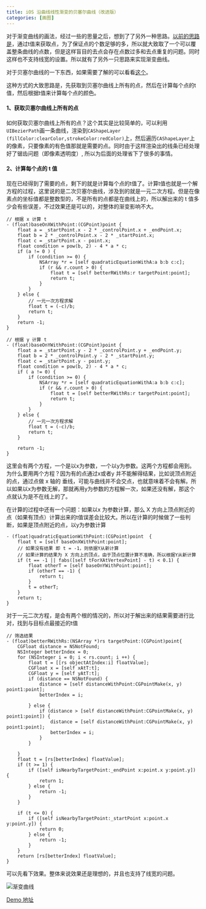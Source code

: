 ```yaml
---
title: iOS 沿曲线线性渐变的贝塞尔曲线（改进版）
categories: [画图]
---
```



对于渐变曲线的画法，经过一些的思量之后，想到了了另外一种思路。[以前的思路是](http://www.jianshu.com/p/15db1cb69bc5)，通过t值来获取点，为了保证点的个数足够的多，所以就大致取了一个可以覆盖整条曲线的点数，但是这样盲目的去点会存在点数过多和去点重复的问题。同时这样也不支持线宽的设置。所以就有了另外一只思路来实现渐变曲线。

对于贝塞尔曲线的一下东西，如果需要了解的可以看看[这个](http://www.jianshu.com/p/15db1cb69bc5)。

这种方式的大致思路是，先获取到贝塞尔曲线上所有的点，然后在计算每个点的t值，然后根据t值来计算每个点的颜色。

#### 1、获取贝塞尔曲线上所有的点
如何获取贝塞尔曲线上所有的点？这个其实是比较简单的，可以利用`UIBezierPath`画一条曲线，渲染到`CAShapeLayer (fillColor:clearColor,strokeColor:redColor)`上，然后遍历`CAShapeLayer`上的像素，只要像素的有色值那就是需要的点。同时由于这样渲染出的线条已经处理好了锯齿问题（即像素透明度）, 所以为后面的处理省下了很多的事情。

#### 2、计算每个点的 t 值
现在已经得到了需要的点，剩下的就是计算每个点的t值了。计算t值也就是一个解方程的过程，这里说的是二次贝塞尔曲线，涉及到的就是一元二次方程。但是在像素点的坐标值都是整数型的，不是所有的点都是在曲线上的，所以解出来的 t 值多少会有些误差，不过效果还是可以的，对整体的渐变影响不大。

```objective_c
// 根据 x 计算 t
- (float)baseOnXWithPoint:(CGPoint)point {
    float a = _startPoint.x - 2 * _controlPoint.x + _endPoint.x;
    float b = 2 * _controlPoint.x - 2 * _startPoint.x;
    float c = _startPoint.x - point.x;
    float condition = pow(b, 2) - 4 * a * c;
    if (a != 0 ) {
        if (condition >= 0) {
            NSArray *r = [self quadraticEquationWithA:a b:b c:c];
            if (r && r.count > 0) {
                float t = [self betterRWithRs:r targetPoint:point];
                return t;
            }
        }
    } else {
        // 一元一次方程求解
        float t = (-c)/b;
        return t;
    }
    return -1;
}

// 根据 y 计算 t
- (float)baseOnYWithPoint:(CGPoint)point {
    float a = _startPoint.y - 2 * _controlPoint.y + _endPoint.y;
    float b = 2 * _controlPoint.y - 2 * _startPoint.y;
    float c = _startPoint.y - point.y;
    float condition = pow(b, 2) - 4 * a * c;
    if ( a != 0) {
        if (condition >= 0) {
            NSArray *r = [self quadraticEquationWithA:a b:b c:c];
            if (r && r.count > 0) {
                float t = [self betterRWithRs:r targetPoint:point];
                return t;
            }
        }
    } else {
        // 一元一次方程求解
        float t = (-c)/b;
        return t;
    }

    return -1;
}
```

这里会有两个方程，一个是以x为参数，一个以y为参数。这两个方程都会用到。为什么要用两个方程？因为有的点通过x或者y 并不能解得结果，比如说顶点附近的点，通过点做 x 轴的 垂线，可能与曲线并不会交点，也就意味着不会有解。所以如果以x为参数无解，那就再用y为参数的方程解一次，如果还没有解，那这个点就认为是不在线上的了。

在计算的过程中还有一个问题：如果以x 为参数计算，那么 X 方向上顶点附近的点（如果有顶点）计算出来的t值误差会比较大。所以在计算的时候做了一些判断，如果是顶点附近的点，以y为参数计算

```objective_c
- (float)quadraticEquationWithPoint:(CGPoint)point  {
    float t = [self baseOnXWithPoint:point];
    // 如果没有结果 即 t = -1，则依据Y从新计算
    // 如果计算的结果为 X 方向上的顶点，由于顶点位置计算不准确，所以根据Y从新计算
    if (t == -1 || fabs([self tForXAtVertexPoint] - t) < 0.1) {
        float otherT = [self baseOnYWithPoint:point];
        if (otherT == -1) {
            return t;
        }
        t = otherT;
    }
    return t;
}
```


对于一元二次方程，是会有两个根的情况的，所以对于解出来的结果需要进行比对，找到与目标点最接近的t值

```objective_c
// 筛选结果
- (float)betterRWithRs:(NSArray *)rs targetPoint:(CGPoint)point{
    CGFloat distance = NSNotFound;
    NSInteger betterIndex = 0;
    for (NSInteger i = 0; i < rs.count; i ++) {
        float t = [[rs objectAtIndex:i] floatValue];
        CGFloat x = [self xAtT:t];
        CGFloat y = [self yAtT:t];
        if (distance == NSNotFound) {
            distance = [self distanceWithPoint:CGPointMake(x, y) point1:point];
            betterIndex = i;

        } else {
            if (distance > [self distanceWithPoint:CGPointMake(x, y) point1:point]) {
                distance = [self distanceWithPoint:CGPointMake(x, y) point1:point];
                betterIndex = i;
            }
        }

    }
    float t = [rs[betterIndex] floatValue];
    if (t >= 1) {
        if ([self isNearbyTargetPoint:_endPoint x:point.x y:point.y]) {
            return 1;
        } else {
            return -1;
        }
    }

    if (t <= 0) {
        if ([self isNearbyTargetPoint:_startPoint x:point.x y:point.y]) {
            return 0;
        } else {
            return -1;
        }
    }
    return [rs[betterIndex] floatValue];
}
```

可以先看下效果。整体来说效果还是理想的，并且也支持了线宽的问题。

![渐变曲线](http://upload-images.jianshu.io/upload_images/1681985-a936b1c1775106e8.png?imageMogr2/auto-orient/strip%7CimageView2/2/w/520)



[Demo 地址](https://github.com/DullDevil/GradientBezierLine)
